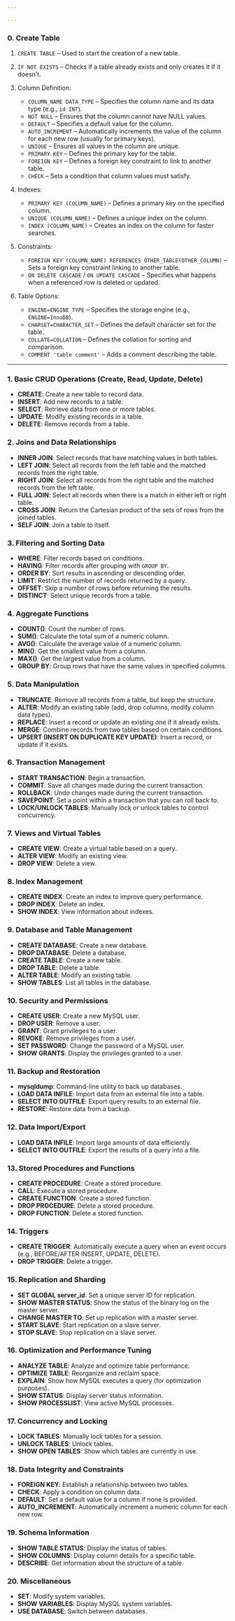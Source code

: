 ```yaml
---

---
```

### 0. **Create Table**

1. `CREATE TABLE` – Used to start the creation of a new table.
   
2. `IF NOT EXISTS` – Checks if a table already exists and only creates it if it doesn’t.

3. Column Definition:
   - `COLUMN_NAME DATA_TYPE` – Specifies the column name and its data type (e.g., `id INT`).
   - `NOT NULL` – Ensures that the column cannot have NULL values.
   - `DEFAULT` – Specifies a default value for the column.
   - `AUTO_INCREMENT` – Automatically increments the value of the column for each new row (usually for primary keys).
   - `UNIQUE` – Ensures all values in the column are unique.
   - `PRIMARY KEY` – Defines the primary key for the table.
   - `FOREIGN KEY` – Defines a foreign key constraint to link to another table.
   - `CHECK` – Sets a condition that column values must satisfy.

4. Indexes:
   - `PRIMARY KEY (COLUMN_NAME)` – Defines a primary key on the specified column.
   - `UNIQUE (COLUMN_NAME)` – Defines a unique index on the column.
   - `INDEX (COLUMN_NAME)` – Creates an index on the column for faster searches.

5. Constraints:
   - `FOREIGN KEY (COLUMN_NAME) REFERENCES OTHER_TABLE(OTHER_COLUMN)` – Sets a foreign key constraint linking to another table.
   - `ON DELETE CASCADE` / `ON UPDATE CASCADE` – Specifies what happens when a referenced row is deleted or updated.
   
6. Table Options:
   - `ENGINE=ENGINE_TYPE` – Specifies the storage engine (e.g., `ENGINE=InnoDB`).
   - `CHARSET=CHARACTER_SET` – Defines the default character set for the table.
   - `COLLATE=COLLATION` – Defines the collation for sorting and comparison.
   - `COMMENT 'table comment'` – Adds a comment describing the table.

---
### 1. **Basic CRUD Operations (Create, Read, Update, Delete)**

- **CREATE**: Create a new table to record data.
- **INSERT**: Add new records to a table.
- **SELECT**: Retrieve data from one or more tables.
- **UPDATE**: Modify existing records in a table.
- **DELETE**: Remove records from a table.

### 2. **Joins and Data Relationships**

- **INNER JOIN**: Select records that have matching values in both tables.
- **LEFT JOIN**: Select all records from the left table and the matched records from the right table.
- **RIGHT JOIN**: Select all records from the right table and the matched records from the left table.
- **FULL JOIN**: Select all records when there is a match in either left or right table.
- **CROSS JOIN**: Return the Cartesian product of the sets of rows from the joined tables.
- **SELF JOIN**: Join a table to itself.

### 3. **Filtering and Sorting Data**

- **WHERE**: Filter records based on conditions.
- **HAVING**: Filter records after grouping with `GROUP BY`.
- **ORDER BY**: Sort results in ascending or descending order.
- **LIMIT**: Restrict the number of records returned by a query.
- **OFFSET**: Skip a number of rows before returning the results.
- **DISTINCT**: Select unique records from a table.
  
### 4. **Aggregate Functions**

- **COUNT()**: Count the number of rows.
- **SUM()**: Calculate the total sum of a numeric column.
- **AVG()**: Calculate the average value of a numeric column.
- **MIN()**: Get the smallest value from a column.
- **MAX()**: Get the largest value from a column.
- **GROUP BY**: Group rows that have the same values in specified columns.

### 5. **Data Manipulation**

- **TRUNCATE**: Remove all records from a table, but keep the structure.
- **ALTER**: Modify an existing table (add, drop columns, modify column data types).
- **REPLACE**: Insert a record or update an existing one if it already exists.
- **MERGE**: Combine records from two tables based on certain conditions.
- **UPSERT (INSERT ON DUPLICATE KEY UPDATE)**: Insert a record, or update if it exists.

### 6. **Transaction Management**

- **START TRANSACTION**: Begin a transaction.
- **COMMIT**: Save all changes made during the current transaction.
- **ROLLBACK**: Undo changes made during the current transaction.
- **SAVEPOINT**: Set a point within a transaction that you can roll back to.
- **LOCK/UNLOCK TABLES**: Manually lock or unlock tables to control concurrency.

### 7. **Views and Virtual Tables**

- **CREATE VIEW**: Create a virtual table based on a query.
- **ALTER VIEW**: Modify an existing view.
- **DROP VIEW**: Delete a view.

### 8. **Index Management**

- **CREATE INDEX**: Create an index to improve query performance.
- **DROP INDEX**: Delete an index.
- **SHOW INDEX**: View information about indexes.

### 9. **Database and Table Management**

- **CREATE DATABASE**: Create a new database.
- **DROP DATABASE**: Delete a database.
- **CREATE TABLE**: Create a new table.
- **DROP TABLE**: Delete a table.
- **ALTER TABLE**: Modify an existing table.
- **SHOW TABLES**: List all tables in the database.

### 10. **Security and Permissions**

- **CREATE USER**: Create a new MySQL user.
- **DROP USER**: Remove a user.
- **GRANT**: Grant privileges to a user.
- **REVOKE**: Remove privileges from a user.
- **SET PASSWORD**: Change the password of a MySQL user.
- **SHOW GRANTS**: Display the privileges granted to a user.

### 11. **Backup and Restoration**

- **mysqldump**: Command-line utility to back up databases.
- **LOAD DATA INFILE**: Import data from an external file into a table.
- **SELECT INTO OUTFILE**: Export query results to an external file.
- **RESTORE**: Restore data from a backup.

### 12. **Data Import/Export**

- **LOAD DATA INFILE**: Import large amounts of data efficiently.
- **SELECT INTO OUTFILE**: Export the results of a query into a file.

### 13. **Stored Procedures and Functions**

- **CREATE PROCEDURE**: Create a stored procedure.
- **CALL**: Execute a stored procedure.
- **CREATE FUNCTION**: Create a stored function.
- **DROP PROCEDURE**: Delete a stored procedure.
- **DROP FUNCTION**: Delete a stored function.

### 14. **Triggers**

- **CREATE TRIGGER**: Automatically execute a query when an event occurs (e.g., BEFORE/AFTER INSERT, UPDATE, DELETE).
- **DROP TRIGGER**: Delete a trigger.

### 15. **Replication and Sharding**

- **SET GLOBAL server_id**: Set a unique server ID for replication.
- **SHOW MASTER STATUS**: Show the status of the binary log on the master server.
- **CHANGE MASTER TO**: Set up replication with a master server.
- **START SLAVE**: Start replication on a slave server.
- **STOP SLAVE**: Stop replication on a slave server.
  
### 16. **Optimization and Performance Tuning**

- **ANALYZE TABLE**: Analyze and optimize table performance.
- **OPTIMIZE TABLE**: Reorganize and reclaim space.
- **EXPLAIN**: Show how MySQL executes a query (for optimization purposes).
- **SHOW STATUS**: Display server status information.
- **SHOW PROCESSLIST**: View active MySQL processes.
  
### 17. **Concurrency and Locking**

- **LOCK TABLES**: Manually lock tables for a session.
- **UNLOCK TABLES**: Unlock tables.
- **SHOW OPEN TABLES**: Show which tables are currently in use.

### 18. **Data Integrity and Constraints**

- **FOREIGN KEY**: Establish a relationship between two tables.
- **CHECK**: Apply a condition on column data.
- **DEFAULT**: Set a default value for a column if none is provided.
- **AUTO_INCREMENT**: Automatically increment a numeric column for each new row.
  
### 19. **Schema Information**

- **SHOW TABLE STATUS**: Display the status of tables.
- **SHOW COLUMNS**: Display column details for a specific table.
- **DESCRIBE**: Get information about the structure of a table.

### 20. **Miscellaneous**

- **SET**: Modify system variables.
- **SHOW VARIABLES**: Display MySQL system variables.
- **USE DATABASE**: Switch between databases.